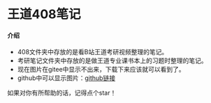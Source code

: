 # 王道408笔记

#### 介绍

- 408文件夹中存放的是看B站王道考研视频整理的笔记。
- 考研笔记文件夹中存放的是做王道专业课书本上的习题时整理的笔记。
- 现在图片在gitee中显示不出来，下载下来应该就可以看到了。
- github中可以显示图片：[github链接](https://github.com/helloworldzsq/wang-dao-408-notes/tree/master)

如果对你有所帮助的话，记得点个star！
